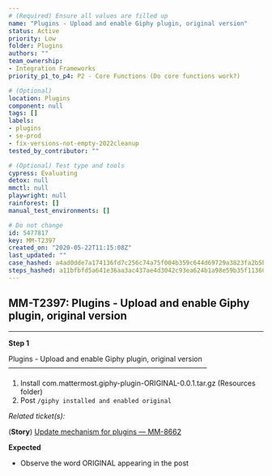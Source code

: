 ```yaml
---
# (Required) Ensure all values are filled up
name: "Plugins - Upload and enable Giphy plugin, original version"
status: Active
priority: Low
folder: Plugins
authors: ""
team_ownership:
- Integration Frameworks
priority_p1_to_p4: P2 - Core Functions (Do core functions work?)

# (Optional)
location: Plugins
component: null
tags: []
labels:
- plugins
- se-prod
- fix-versions-not-empty-2022cleanup
tested_by_contributor: ""

# (Optional) Test type and tools
cypress: Evaluating
detox: null
mmctl: null
playwright: null
rainforest: []
manual_test_environments: []

# Do not change
id: 5477817
key: MM-T2397
created_on: "2020-05-22T11:15:08Z"
last_updated: ""
case_hashed: a4ad0dde7a174136fd7c256c74a75f004b359c644d69729a3823fa2b5bd054709fdaf2cfdf01c89403b123de6be71ca4
steps_hashed: a11bfbfd5a641e36aa3ac437ae4d3042c93ea624b1a98e59b35f113609277fdad45b6786baaa89c52b42176d9aac765a
---
```


<!-- (Auto-generated) Based on frontmatter's "key" and "name" -->

## MM-T2397: Plugins - Upload and enable Giphy plugin, original version

---

**Step 1**

Plugins - Upload and enable Giphy plugin, original version\
————————————————————————————

1. Install com.mattermost.giphy-plugin-ORIGINAL-0.0.1.tar.gz (Resources folder)
2. Post `/giphy installed and enabled original`

_Related ticket(s):_

(**Story**) [Update mechanism for plugins — MM-8662](https://mattermost.atlassian.net/browse/MM-8662)

**Expected**

- Observe the word ORIGINAL appearing in the post
